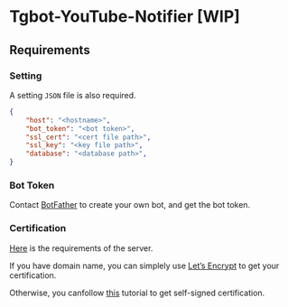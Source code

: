 # Tgbot-YouTube-Notifier [WIP]

## Requirements

### Setting

A setting `JSON` file is also required.
```json
{
    "host": "<hostname>",
    "bot_token": "<bot token>",
    "ssl_cert": "<cert file path>",
    "ssl_key": "<key file path>",
    "database": "<database path>",
}
```

### Bot Token
Contact [BotFather](https://t.me/BotFather) to create your own bot, and get the bot token.

### Certification

[Here](https://core.telegram.org/bots/webhooks#the-short-version) is the requirements of the server.

If you have domain name, you can simplely use [Let’s Encrypt](https://letsencrypt.org/) to get your certification.

Otherwise, you canfollow [this](https://core.telegram.org/bots/self-signed) tutorial to get self-signed certification.
